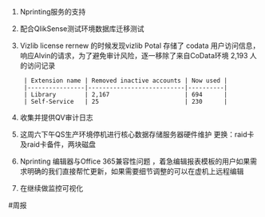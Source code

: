 1. Nprinting服务的支持
2. 配合QlikSense测试环境数据库迁移测试
3. Vizlib license rernew 的时候发现vizlib Potal 存储了 codata 用户访问信息，响应Alvin的请求，为了避免审计风险，逐一移除了来自CoData环境 2,193 人的访问记录

		| Extension name | Removed inactive accounts | Now used |
		|----------------|---------------------------|----------|
		| Library        | 2,167                     | 694      |
		| Self-Service   | 25                        | 230      |

5.  收集并提供QV审计日志
6. 这周六下午QS生产环境停机进行核心数据存储服务器硬件维护 更换：raid卡及raid卡备件，两块磁盘
7. Nprinting 编辑器与Office 365兼容性问题 ，着急编辑报表模板的用户如果需求明确的我们直接帮忙更新，如果需要细节调整的可以在虚机上远程编辑
8. 在继续做监控可视化

#周报 